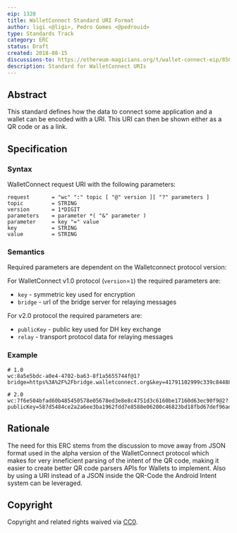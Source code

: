 ```yaml
---
eip: 1328
title: WalletConnect Standard URI Format
author: ligi <@ligi>, Pedro Gomes <@pedrouid>
type: Standards Track
category: ERC
status: Draft
created: 2018-08-15
discussions-to: https://ethereum-magicians.org/t/wallet-connect-eip/850
description: Standard for WalletConnect URIs
---
```


## Abstract

This standard defines how the data to connect some application and a wallet can be encoded with a URI. This URI can then be shown either as a QR code or as a link.

## Specification

### Syntax

WalletConnect request URI with the following parameters:

    request       = "wc" ":" topic [ "@" version ][ "?" parameters ]
    topic         = STRING
    version       = 1*DIGIT
    parameters    = parameter *( "&" parameter )
    parameter     = key "=" value
    key           = STRING
    value         = STRING

### Semantics

Required parameters are dependent on the Walletconnect protocol version:

For WalletConnect v1.0 protocol (`version`=`1`) the required parameters are:
- `key` - symmetric key used for encryption
- `bridge` - url of the bridge server for relaying messages

For v2.0 protocol the required parameters are:
- `publicKey` - public key used for DH key exchange
- `relay` - transport protocol data for relaying messages


### Example

```
# 1.0
wc:8a5e5bdc-a0e4-4702-ba63-8f1a5655744f@1?bridge=https%3A%2F%2Fbridge.walletconnect.org&key=41791102999c339c844880b23950704cc43aa840f3739e365323cda4dfa89e7a

# 2.0
wc:7f6e504bfad60b485450578e05678ed3e8e8c4751d3c6160be17160d63ec90f9@2?publicKey=587d5484ce2a2a6ee3ba1962fdd7e8588e06200c46823bd18fbd67def96ad303&relay=%7B%22protocol%22%3A%22waku%22%7D
```

## Rationale

The need for this ERC stems from the discussion to move away from JSON format used in the alpha version of the WalletConnect protocol which makes for very inneficient parsing of the intent of the QR code, making it easier to create better QR code parsers APIs for Wallets to implement. Also by using a URI instead of a JSON inside the QR-Code the Android Intent system can be leveraged.

## Copyright

Copyright and related rights waived via [CC0](https://creativecommons.org/publicdomain/zero/1.0/).
